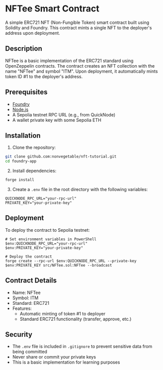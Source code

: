 # NFTee Smart Contract

A simple ERC721 NFT (Non-Fungible Token) smart contract built using Solidity and Foundry. This contract mints a single NFT to the deployer's address upon deployment.

## Description

NFTee is a basic implementation of the ERC721 standard using OpenZeppelin contracts. The contract creates an NFT collection with the name "NFTee" and symbol "ITM". Upon deployment, it automatically mints token ID #1 to the deployer's address.

## Prerequisites

- [Foundry](https://book.getfoundry.sh/getting-started/installation)
- [Node.js](https://nodejs.org/)
- A Sepolia testnet RPC URL (e.g., from QuickNode)
- A wallet private key with some Sepolia ETH

## Installation

1. Clone the repository:
```bash
git clone github.com:nonvegetable/nft-tutorial.git
cd foundry-app
```

2. Install dependencies:
```bash
forge install
```

3. Create a `.env` file in the root directory with the following variables:
```
QUICKNODE_RPC_URL="your-rpc-url"
PRIVATE_KEY="your-private-key"
```

## Deployment

To deploy the contract to Sepolia testnet:

```
# Set environment variables in PowerShell
$env:QUICKNODE_RPC_URL="your-rpc-url"
$env:PRIVATE_KEY="your-private-key"

# Deploy the contract
forge create --rpc-url $env:QUICKNODE_RPC_URL --private-key $env:PRIVATE_KEY src/NFTee.sol:NFTee --broadcast
```

## Contract Details

- Name: NFTee
- Symbol: ITM
- Standard: ERC721
- Features: 
  - Automatic minting of token #1 to deployer
  - Standard ERC721 functionality (transfer, approve, etc.)

## Security

- The `.env` file is included in `.gitignore` to prevent sensitive data from being committed
- Never share or commit your private keys
- This is a basic implementation for learning purposes
```
